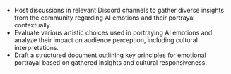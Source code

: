 - Host discussions in relevant Discord channels to gather diverse insights from the community regarding AI emotions and their portrayal contextually.
- Evaluate various artistic choices used in portraying AI emotions and analyze their impact on audience perception, including cultural interpretations.
- Draft a structured document outlining key principles for emotional portrayal based on gathered insights and cultural responsiveness.